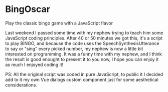 # BingOscar
Play the classic bingo game with a JavaScript flavor

Last weekend I passed some time with my nephew trying to teach him some JavaScript coding principles.
After 40 or 50 minutes we got this, it's a script to play BINGO, and because the code uses
the SpeechSynthesisUtterance to say or "sing" every picked number, my nephew is now a little bit interested on programming.
It was a funny time with my nephew, and I think the result is good enought to present it to you now,
I hope you can enjoy it as much I enjoyed coding it!

PS: All the original script was coded in pure JavaScript, to public it I decided add to it
my own Vue dialogs custom component just for some aesthetical considerations.
